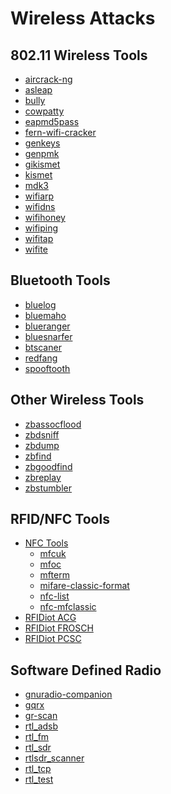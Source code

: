 # Wireless Attacks

802.11 Wireless Tools
---------------------
* [aircrack-ng](../tools/_template.md)
* [asleap](../tools/_template.md)
* [bully](../tools/_template.md)
* [cowpatty](../tools/_template.md)
* [eapmd5pass](../tools/_template.md)
* [fern-wifi-cracker](../tools/_template.md)
* [genkeys](../tools/_template.md)
* [genpmk](../tools/_template.md)
* [gikismet](../tools/_template.md)
* [kismet](../tools/kismet.md)
* [mdk3](../tools/_template.md)
* [wifiarp](../tools/_template.md)
* [wifidns](../tools/_template.md)
* [wifihoney](../tools/_template.md)
* [wifiping](../tools/_template.md)
* [wifitap](../tools/_template.md)
* [wifite](../tools/_template.md)

Bluetooth Tools
---------------------

* [bluelog](../tools/_template.md)
* [bluemaho](../tools/_template.md)
* [blueranger](../tools/_template.md)
* [bluesnarfer](../tools/_template.md)
* [btscaner](../tools/_template.md)
* [redfang](../tools/_template.md)
* [spooftooth](../tools/_template.md)

Other Wireless Tools
---------------------

* [zbassocflood](../tools/_template.md)
* [zbdsniff](../tools/_template.md)
* [zbdump](../tools/_template.md)
* [zbfind](../tools/_template.md)
* [zbgoodfind](../tools/_template.md)
* [zbreplay](../tools/_template.md)
* [zbstumbler](../tools/_template.md)

RFID/NFC Tools
---------------------

* [NFC Tools]()
  * [mfcuk](../tools/_template.md)
  * [mfoc](../tools/_template.md)
  * [mfterm](../tools/_template.md)
  * [mifare-classic-format](../tools/_template.md)
  * [nfc-list](../tools/_template.md)
  * [nfc-mfclassic](../tools/_template.md)
* [RFIDiot ACG]()
* [RFIDiot FROSCH]()
* [RFIDiot PCSC]()

Software Defined Radio
----------------------

* [gnuradio-companion](../tools/_template.md)
* [gqrx](../tools/_template.md)
* [gr-scan](../tools/_template.md)
* [rtl_adsb](../tools/_template.md)
* [rtl_fm](../tools/_template.md)
* [rtl_sdr](../tools/_template.md)
* [rtlsdr_scanner](../tools/_template.md)
* [rtl_tcp](../tools/_template.md)
* [rtl_test](../tools/_template.md)

